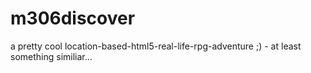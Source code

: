 m306discover
============

a pretty cool location-based-html5-real-life-rpg-adventure ;) - at least something similiar... 